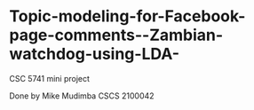 # Topic-modeling-for-Facebook-page-comments--Zambian-watchdog-using-LDA-

CSC 5741 mini project

Done by Mike Mudimba CSCS 2100042

